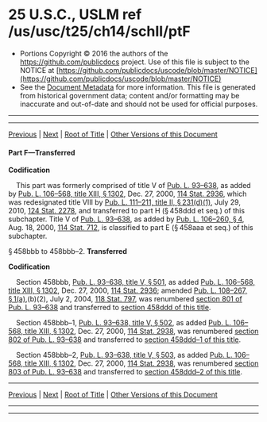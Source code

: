 ---
---

# 25 U.S.C., USLM ref /us/usc/t25/ch14/schII/ptF

* Portions Copyright © 2016 the authors of the https://github.com/publicdocs project.
  Use of this file is subject to the NOTICE at [https://github.com/publicdocs/uscode/blob/master/NOTICE](https://github.com/publicdocs/uscode/blob/master/NOTICE)
* See the [Document Metadata](././../../../../../..//README.md) for more information.
  This file is generated from historical government data; content and/or formatting may be inaccurate and out-of-date and should not be used for official purposes.

----------
----------

[Previous](./../../../../../..//us/usc/t25/ch14/schII/ptE/m__us_usc_t25_s458aaa–18.md) | [Next](./../../../../../..//us/usc/t25/ch14/schII/ptG/m__us_usc_t25_ch14_schII_ptG.md) | [Root of Title](./../../../../../../) | [Other Versions of this Document](https://publicdocs.github.io/go/links?ns=uslm&ref=%2Fus%2Fusc%2Ft25%2Fch14%2FschII%2FptF)

#### Part F—Transferred

 __Codification__ 

    This part was formerly comprised of title V of [Pub. L. 93–638][/us/pl/93/638], as added by [Pub. L. 106–568, title XIII, § 1302][/us/pl/106/568/s1302], Dec. 27, 2000, [114 Stat. 2936][/us/stat/114/2936], which was redesignated title VIII by [Pub. L. 111–211, title II, § 231(d)(1)][/us/pl/111/211/s231/d/1], July 29, 2010, [124 Stat. 2278][/us/stat/124/2278], and transferred to part H (§ 458ddd et seq.) of this subchapter. Title V of [Pub. L. 93–638][/us/pl/93/638], as added by [Pub. L. 106–260, § 4][/us/pl/106/260/s4], Aug. 18, 2000, [114 Stat. 712][/us/stat/114/712], is classified to part E (§ 458aaa et seq.) of this subchapter.

§ 458bbb to 458bbb–2. __Transferred__ 

 __Codification__ 

    Section 458bbb, [Pub. L. 93–638, title V, § 501][/us/pl/93/638/s501], as added [Pub. L. 106–568, title XIII, § 1302][/us/pl/106/568/s1302], Dec. 27, 2000, [114 Stat. 2936][/us/stat/114/2936]; amended [Pub. L. 108–267, § 1(a)][/us/pl/108/267/s1/a],(b)(2), July 2, 2004, [118 Stat. 797][/us/stat/118/797], was renumbered [section 801 of Pub. L. 93–638][/us/pl/93/638/s801] and transferred to [section 458ddd of this title][/us/usc/t25/s458ddd].

    Section 458bbb–1, [Pub. L. 93–638, title V, § 502][/us/pl/93/638/s502], as added [Pub. L. 106–568, title XIII, § 1302][/us/pl/106/568/s1302], Dec. 27, 2000, [114 Stat. 2938][/us/stat/114/2938], was renumbered [section 802 of Pub. L. 93–638][/us/pl/93/638/s802] and transferred to [section 458ddd–1 of this title][/us/usc/t25/s458ddd–1].

    Section 458bbb–2, [Pub. L. 93–638, title V, § 503][/us/pl/93/638/s503], as added [Pub. L. 106–568, title XIII, § 1302][/us/pl/106/568/s1302], Dec. 27, 2000, [114 Stat. 2938][/us/stat/114/2938], was renumbered [section 803 of Pub. L. 93–638][/us/pl/93/638/s803] and transferred to [section 458ddd–2 of this title][/us/usc/t25/s458ddd–2].

----------

[Previous](./../../../../../..//us/usc/t25/ch14/schII/ptE/m__us_usc_t25_s458aaa–18.md) | [Next](./../../../../../..//us/usc/t25/ch14/schII/ptG/m__us_usc_t25_ch14_schII_ptG.md) | [Root of Title](./../../../../../../) | [Other Versions of this Document](https://publicdocs.github.io/go/links?ns=uslm&ref=%2Fus%2Fusc%2Ft25%2Fch14%2FschII%2FptF)

----------
----------

[/us/pl/93/638]: https://publicdocs.github.io/go/links?ns=uslm&ref=%2Fus%2Fpl%2F93%2F638
[/us/pl/106/568/s1302]: https://publicdocs.github.io/go/links?ns=uslm&ref=%2Fus%2Fpl%2F106%2F568%2Fs1302
[/us/stat/114/2936]: https://publicdocs.github.io/go/links?ns=uslm&ref=%2Fus%2Fstat%2F114%2F2936
[/us/pl/111/211/s231/d/1]: https://publicdocs.github.io/go/links?ns=uslm&ref=%2Fus%2Fpl%2F111%2F211%2Fs231%2Fd%2F1
[/us/stat/124/2278]: https://publicdocs.github.io/go/links?ns=uslm&ref=%2Fus%2Fstat%2F124%2F2278
[/us/pl/93/638]: https://publicdocs.github.io/go/links?ns=uslm&ref=%2Fus%2Fpl%2F93%2F638
[/us/pl/106/260/s4]: https://publicdocs.github.io/go/links?ns=uslm&ref=%2Fus%2Fpl%2F106%2F260%2Fs4
[/us/stat/114/712]: https://publicdocs.github.io/go/links?ns=uslm&ref=%2Fus%2Fstat%2F114%2F712
[/us/pl/93/638/s501]: https://publicdocs.github.io/go/links?ns=uslm&ref=%2Fus%2Fpl%2F93%2F638%2Fs501
[/us/pl/106/568/s1302]: https://publicdocs.github.io/go/links?ns=uslm&ref=%2Fus%2Fpl%2F106%2F568%2Fs1302
[/us/stat/114/2936]: https://publicdocs.github.io/go/links?ns=uslm&ref=%2Fus%2Fstat%2F114%2F2936
[/us/pl/108/267/s1/a]: https://publicdocs.github.io/go/links?ns=uslm&ref=%2Fus%2Fpl%2F108%2F267%2Fs1%2Fa
[/us/stat/118/797]: https://publicdocs.github.io/go/links?ns=uslm&ref=%2Fus%2Fstat%2F118%2F797
[/us/pl/93/638/s801]: https://publicdocs.github.io/go/links?ns=uslm&ref=%2Fus%2Fpl%2F93%2F638%2Fs801
[/us/usc/t25/s458ddd]: https://publicdocs.github.io/go/links?ns=uslm&ref=%2Fus%2Fusc%2Ft25%2Fs458ddd
[/us/pl/93/638/s502]: https://publicdocs.github.io/go/links?ns=uslm&ref=%2Fus%2Fpl%2F93%2F638%2Fs502
[/us/pl/106/568/s1302]: https://publicdocs.github.io/go/links?ns=uslm&ref=%2Fus%2Fpl%2F106%2F568%2Fs1302
[/us/stat/114/2938]: https://publicdocs.github.io/go/links?ns=uslm&ref=%2Fus%2Fstat%2F114%2F2938
[/us/pl/93/638/s802]: https://publicdocs.github.io/go/links?ns=uslm&ref=%2Fus%2Fpl%2F93%2F638%2Fs802
[/us/usc/t25/s458ddd–1]: https://publicdocs.github.io/go/links?ns=uslm&ref=%2Fus%2Fusc%2Ft25%2Fs458ddd%E2%80%931
[/us/pl/93/638/s503]: https://publicdocs.github.io/go/links?ns=uslm&ref=%2Fus%2Fpl%2F93%2F638%2Fs503
[/us/pl/106/568/s1302]: https://publicdocs.github.io/go/links?ns=uslm&ref=%2Fus%2Fpl%2F106%2F568%2Fs1302
[/us/stat/114/2938]: https://publicdocs.github.io/go/links?ns=uslm&ref=%2Fus%2Fstat%2F114%2F2938
[/us/pl/93/638/s803]: https://publicdocs.github.io/go/links?ns=uslm&ref=%2Fus%2Fpl%2F93%2F638%2Fs803
[/us/usc/t25/s458ddd–2]: https://publicdocs.github.io/go/links?ns=uslm&ref=%2Fus%2Fusc%2Ft25%2Fs458ddd%E2%80%932


